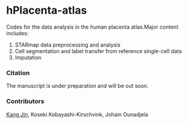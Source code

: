 # hPlacenta-atlas
 Codes for the data analysis in the human placenta atlas.Major content includes:

 1. STARmap data preprocessing and analysis
 2. Cell segmentation and label transfer from reference single-cell data
 3. Imputation

 ### Citation
 The manuscript is under preparation and will be out soon.

### Contributors
[Kang Jin](https://kang-bioinfo.github.io/), Koseki Kobayashi-Kirschvink, Johain Ounadjela